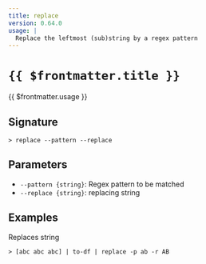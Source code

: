 ```yaml
---
title: replace
version: 0.64.0
usage: |
  Replace the leftmost (sub)string by a regex pattern
---
```


# <code>{{ $frontmatter.title }}</code>

<div style='white-space: pre-wrap;'>{{ $frontmatter.usage }}</div>

## Signature

```> replace --pattern --replace```

## Parameters

 -  `--pattern {string}`: Regex pattern to be matched
 -  `--replace {string}`: replacing string

## Examples

Replaces string
```shell
> [abc abc abc] | to-df | replace -p ab -r AB
```
